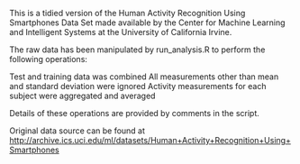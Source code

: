 This is a tidied version of the Human Activity Recognition Using Smartphones Data Set made available by the Center for Machine Learning and Intelligent Systems at the University of California Irvine.

The raw data has been manipulated by run_analysis.R to perform the following operations:

Test and training data was combined
All measurements other than mean and standard deviation were ignored
Activity measurements for each subject were aggregated and averaged

Details of these operations are provided by comments in the script.

Original data source can be found at http://archive.ics.uci.edu/ml/datasets/Human+Activity+Recognition+Using+Smartphones

